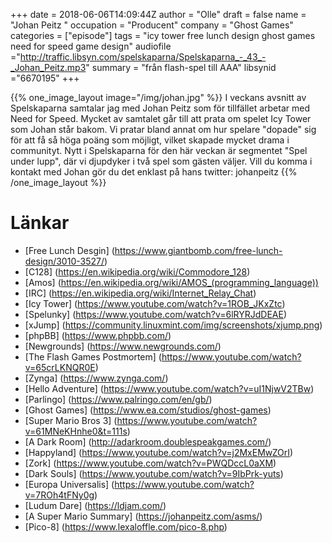 +++
date = 2018-06-06T14:09:44Z
author = "Olle"
draft = false
name = "Johan Peitz "
occupation = "Producent"
company = "Ghost Games"
categories = ["episode"]
tags = "icy tower free lunch design ghost games need for speed game design"
audiofile ="http://traffic.libsyn.com/spelskaparna/Spelskaparna_-_43_-_Johan_Peitz.mp3"
summary = "från flash-spel till AAA"
libsynid ="6670195"
+++

{{% one_image_layout image="/img/johan.jpg" %}}
I veckans avsnitt av Spelskaparna samtalar jag med Johan Peitz som för tillfället arbetar med Need for Speed. Mycket av samtalet går till att prata om spelet Icy Tower som Johan står bakom. Vi pratar bland annat om hur spelare "dopade" sig för att få så höga poäng som möjligt, vilket skapade mycket drama i communityt. Nytt i Spelskaparna för den här veckan är segmentet "Spel under lupp", där vi djupdyker i två spel som gästen väljer. Vill du komma i kontakt med Johan gör du det enklast på hans twitter: johanpeitz
{{% /one_image_layout %}}

# Länkar
* [Free Lunch Desgin] (https://www.giantbomb.com/free-lunch-design/3010-3527/)
* [C128] (https://en.wikipedia.org/wiki/Commodore_128)
* [Amos] (https://en.wikipedia.org/wiki/AMOS_(programming_language)) 
* [IRC] (https://en.wikipedia.org/wiki/Internet_Relay_Chat)
* [Icy Tower] (https://www.youtube.com/watch?v=1ROB_JKxZtc)
* [Spelunky] (https://www.youtube.com/watch?v=6lRYRJdDEAE)
* [xJump] (https://community.linuxmint.com/img/screenshots/xjump.png)
* [phpBB] (https://www.phpbb.com/)
* [Newgrounds] (https://www.newgrounds.com/)
* [The Flash Games Postmortem] (https://www.youtube.com/watch?v=65crLKNQR0E)
* [Zynga] (https://www.zynga.com/)
* [Hello Adventure] (https://www.youtube.com/watch?v=uI1NjwV2TBw)
* [Parlingo] (https://www.palringo.com/en/gb/)
* [Ghost Games] (https://www.ea.com/studios/ghost-games)
* [Super Mario Bros 3] (https://www.youtube.com/watch?v=61MNeKHnhe0&t=111s)
* [A Dark Room] (http://adarkroom.doublespeakgames.com/)
* [Happyland] (https://www.youtube.com/watch?v=j2MxEMwZOrI)
* [Zork] (https://www.youtube.com/watch?v=PWQDccL0aXM)
* [Dark Souls] (https://www.youtube.com/watch?v=9IbPrk-yuts)
* [Europa Universalis] (https://www.youtube.com/watch?v=7ROh4tFNy0g)
* [Ludum Dare] (https://ldjam.com/)
* [A Super Mario Summary] (https://johanpeitz.com/asms/)
* [Pico-8] (https://www.lexaloffle.com/pico-8.php)
